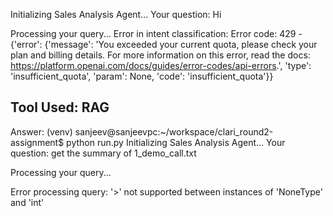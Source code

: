 Initializing Sales Analysis Agent...
Your question: Hi

Processing your query...
Error in intent classification: Error code: 429 - {'error': {'message': 'You exceeded your current quota, please check your plan and billing details. For more information on this error, read the docs: https://platform.openai.com/docs/guides/error-codes/api-errors.', 'type': 'insufficient_quota', 'param': None, 'code': 'insufficient_quota'}}

Tool Used: RAG
--------------------------------------------------
Answer:
(venv) sanjeev@sanjeevpc:~/workspace/clari_round2-assignment$ python run.py
Initializing Sales Analysis Agent...
Your question: get the summary of 1_demo_call.txt

Processing your query...

Error processing query: '>' not supported between instances of 'NoneType' and 'int'
